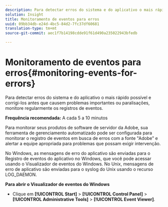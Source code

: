 ```yaml
---
description: Para detectar erros do sistema e do aplicativo o mais rápido possível e corrigi-los antes que causem problemas importantes ou paralisações, monitore regularmente os registros de eventos.
solution: Insight
title: Monitoramento de eventos para erros
uuid: 09bb34db-e24d-4bc5-84d2-7fc37df60681
translation-type: tm+mt
source-git-commit: aec1f7b14198cdde91f61d490a235022943bfedb

---
```



# Monitoramento de eventos para erros{#monitoring-events-for-errors}

Para detectar erros do sistema e do aplicativo o mais rápido possível e corrigi-los antes que causem problemas importantes ou paralisações, monitore regularmente os registros de eventos.

**Frequência recomendada:** A cada 5 a 10 minutos

Para monitorar seus produtos de software de servidor da Adobe, sua ferramenta de gerenciamento automatizado pode ser configurada para monitorar o registro de eventos em busca de erros com a fonte &quot;Adobe&quot; e alertar a equipe apropriada para problemas que possam exigir intervenção.

No Windows, as mensagens de erro do aplicativo são enviadas para o Registro de eventos do aplicativo no Windows, que você pode acessar usando o Visualizador de eventos do Windows. No Unix, mensagens de erro de aplicativo são enviadas para o syslog do Unix usando o recurso LOG_DAEMON.

**Para abrir o Visualizador de eventos do Windows**

* Clique em **[!UICONTROL Start]** > **[!UICONTROL Control Panel]** > **[!UICONTROL Administrative Tools]** > **[!UICONTROL Event Viewer]**.

